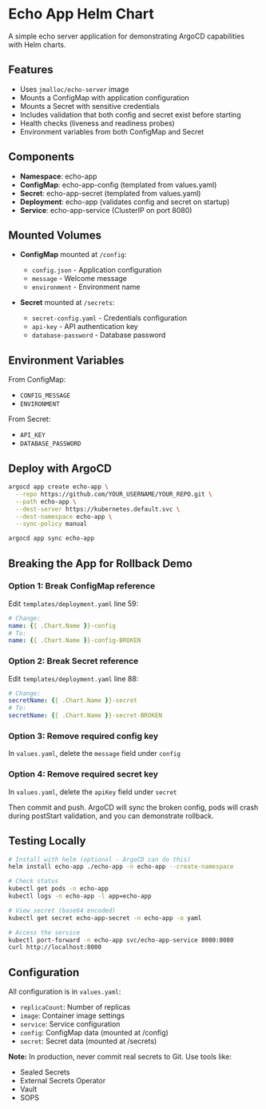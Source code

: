 # Echo App Helm Chart

A simple echo server application for demonstrating ArgoCD capabilities with Helm charts.

## Features

- Uses `jmalloc/echo-server` image
- Mounts a ConfigMap with application configuration
- Mounts a Secret with sensitive credentials
- Includes validation that both config and secret exist before starting
- Health checks (liveness and readiness probes)
- Environment variables from both ConfigMap and Secret

## Components

- **Namespace**: echo-app
- **ConfigMap**: echo-app-config (templated from values.yaml)
- **Secret**: echo-app-secret (templated from values.yaml)
- **Deployment**: echo-app (validates config and secret on startup)
- **Service**: echo-app-service (ClusterIP on port 8080)

## Mounted Volumes

- **ConfigMap** mounted at `/config`:
  - `config.json` - Application configuration
  - `message` - Welcome message
  - `environment` - Environment name

- **Secret** mounted at `/secrets`:
  - `secret-config.yaml` - Credentials configuration
  - `api-key` - API authentication key
  - `database-password` - Database password

## Environment Variables

From ConfigMap:
- `CONFIG_MESSAGE`
- `ENVIRONMENT`

From Secret:
- `API_KEY`
- `DATABASE_PASSWORD`

## Deploy with ArgoCD

```bash
argocd app create echo-app \
  --repo https://github.com/YOUR_USERNAME/YOUR_REPO.git \
  --path echo-app \
  --dest-server https://kubernetes.default.svc \
  --dest-namespace echo-app \
  --sync-policy manual

argocd app sync echo-app
```

## Breaking the App for Rollback Demo

### Option 1: Break ConfigMap reference
Edit `templates/deployment.yaml` line 59:
```yaml
# Change:
name: {{ .Chart.Name }}-config
# To:
name: {{ .Chart.Name }}-config-BROKEN
```

### Option 2: Break Secret reference
Edit `templates/deployment.yaml` line 88:
```yaml
# Change:
secretName: {{ .Chart.Name }}-secret
# To:
secretName: {{ .Chart.Name }}-secret-BROKEN
```

### Option 3: Remove required config key
In `values.yaml`, delete the `message` field under `config`

### Option 4: Remove required secret key
In `values.yaml`, delete the `apiKey` field under `secret`

Then commit and push. ArgoCD will sync the broken config, pods will crash during postStart validation, and you can demonstrate rollback.

## Testing Locally

```bash
# Install with helm (optional - ArgoCD can do this)
helm install echo-app ./echo-app -n echo-app --create-namespace

# Check status
kubectl get pods -n echo-app
kubectl logs -n echo-app -l app=echo-app

# View secret (base64 encoded)
kubectl get secret echo-app-secret -n echo-app -o yaml

# Access the service
kubectl port-forward -n echo-app svc/echo-app-service 8080:8080
curl http://localhost:8080
```

## Configuration

All configuration is in `values.yaml`:
- `replicaCount`: Number of replicas
- `image`: Container image settings
- `service`: Service configuration
- `config`: ConfigMap data (mounted at /config)
- `secret`: Secret data (mounted at /secrets)

**Note:** In production, never commit real secrets to Git. Use tools like:
- Sealed Secrets
- External Secrets Operator
- Vault
- SOPS

